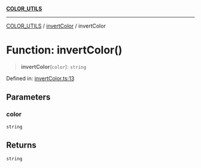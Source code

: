 [**COLOR_UTILS**](../../README.md)

***

[COLOR_UTILS](../../README.md) / [invertColor](../README.md) / invertColor

# Function: invertColor()

> **invertColor**(`color`): `string`

Defined in: [invertColor.ts:13](https://github.com/dailker/everyutil/blob/88c583cdd8386be54599315f93f88880d20b94f3/src/color/invertColor.ts#L13)

## Parameters

### color

`string`

## Returns

`string`
